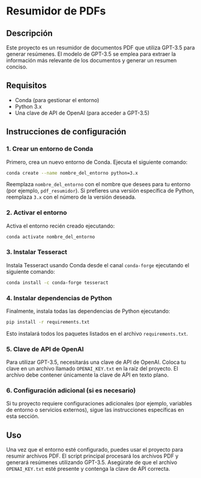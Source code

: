 # Resumidor de PDFs

## Descripción

Este proyecto es un resumidor de documentos PDF que utiliza GPT-3.5 para generar resúmenes. El modelo de GPT-3.5 se emplea para extraer la información más relevante de los documentos y generar un resumen conciso.

## Requisitos

- Conda (para gestionar el entorno)
- Python 3.x
- Una clave de API de OpenAI (para acceder a GPT-3.5)

## Instrucciones de configuración

### 1. Crear un entorno de Conda

Primero, crea un nuevo entorno de Conda. Ejecuta el siguiente comando:

```bash
conda create --name nombre_del_entorno python=3.x
```

Reemplaza `nombre_del_entorno` con el nombre que desees para tu entorno (por ejemplo, `pdf_resumidor`). Si prefieres una versión específica de Python, reemplaza `3.x` con el número de la versión deseada.

### 2. Activar el entorno

Activa el entorno recién creado ejecutando:

```bash
conda activate nombre_del_entorno
```

### 3. Instalar Tesseract

Instala Tesseract usando Conda desde el canal `conda-forge` ejecutando el siguiente comando:

```bash
conda install -c conda-forge tesseract
```

### 4. Instalar dependencias de Python

Finalmente, instala todas las dependencias de Python ejecutando:

```bash
pip install -r requirements.txt
```

Esto instalará todos los paquetes listados en el archivo `requirements.txt`.

### 5. Clave de API de OpenAI

Para utilizar GPT-3.5, necesitarás una clave de API de OpenAI. Coloca tu clave en un archivo llamado `OPENAI_KEY.txt` en la raíz del proyecto. El archivo debe contener únicamente la clave de API en texto plano.

### 6. Configuración adicional (si es necesario)

Si tu proyecto requiere configuraciones adicionales (por ejemplo, variables de entorno o servicios externos), sigue las instrucciones específicas en esta sección.

## Uso

Una vez que el entorno esté configurado, puedes usar el proyecto para resumir archivos PDF. El script principal procesará los archivos PDF y generará resúmenes utilizando GPT-3.5. Asegúrate de que el archivo `OPENAI_KEY.txt` esté presente y contenga la clave de API correcta.

